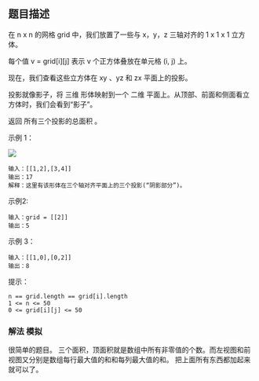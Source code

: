 ## 题目描述
在 n x n 的网格 grid 中，我们放置了一些与 x，y，z 三轴对齐的 1 x 1 x 1 立方体。

每个值 v = grid[i][j] 表示 v 个正方体叠放在单元格 (i, j) 上。

现在，我们查看这些立方体在 xy 、yz 和 zx 平面上的投影。

投影就像影子，将 三维 形体映射到一个 二维 平面上。从顶部、前面和侧面看立方体时，我们会看到“影子”。

返回 所有三个投影的总面积 。

示例 1：

![](https://s3-lc-upload.s3.amazonaws.com/uploads/2018/08/02/shadow.png)
```
输入：[[1,2],[3,4]]
输出：17
解释：这里有该形体在三个轴对齐平面上的三个投影(“阴影部分”)。
```
示例2:
```
输入：grid = [[2]]
输出：5
```
示例 3：
```
输入：[[1,0],[0,2]]
输出：8
```

提示：
```
n == grid.length == grid[i].length
1 <= n <= 50
0 <= grid[i][j] <= 50
```

### 解法 模拟
很简单的题目。
三个面积，顶面积就是数组中所有非零值的个数。而左视图和前视图又分别是数组每行最大值的和和每列最大值的和。
把上面所有东西都加起来就可以了。